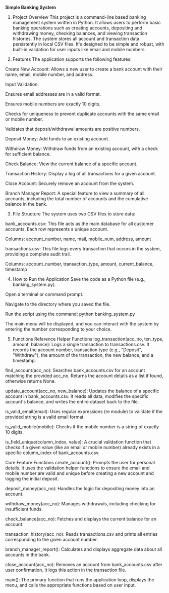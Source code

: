 **Simple Banking System**
1. Project Overview
This project is a command-line based banking management system written in Python. It allows users to perform basic banking operations such as creating accounts, depositing and withdrawing money, checking balances, and viewing transaction histories. The system stores all account and transaction data persistently in local CSV files. It's designed to be simple and robust, with built-in validation for user inputs like email and mobile numbers.

2. Features
The application supports the following features:

Create New Account: Allows a new user to create a bank account with their name, email, mobile number, and address.

Input Validation:

Ensures email addresses are in a valid format.

Ensures mobile numbers are exactly 10 digits.

Checks for uniqueness to prevent duplicate accounts with the same email or mobile number.

Validates that deposit/withdrawal amounts are positive numbers.

Deposit Money: Add funds to an existing account.

Withdraw Money: Withdraw funds from an existing account, with a check for sufficient balance.

Check Balance: View the current balance of a specific account.

Transaction History: Display a log of all transactions for a given account.

Close Account: Securely remove an account from the system.

Branch Manager Report: A special feature to view a summary of all accounts, including the total number of accounts and the cumulative balance in the bank.

3. File Structure
The system uses two CSV files to store data:

bank_accounts.csv: This file acts as the main database for all customer accounts. Each row represents a unique account.

Columns: account_number, name, mail, mobile_num, address, amount

transactions.csv: This file logs every transaction that occurs in the system, providing a complete audit trail.

Columns: account_number, transaction_type, amount, current_balance, timestamp

4. How to Run the Application
Save the code as a Python file (e.g., banking_system.py).

Open a terminal or command prompt.

Navigate to the directory where you saved the file.

Run the script using the command: python banking_system.py

The main menu will be displayed, and you can interact with the system by entering the number corresponding to your choice.

5. Functions Reference
Helper Functions
log_transaction(acc_no, txn_type, amount, balance): Logs a single transaction to transactions.csv. It records the account number, transaction type (e.g., "Deposit", "Withdraw"), the amount of the transaction, the new balance, and a timestamp.

find_account(acc_no): Searches bank_accounts.csv for an account matching the provided acc_no. Returns the account details as a list if found, otherwise returns None.

update_account(acc_no, new_balance): Updates the balance of a specific account in bank_accounts.csv. It reads all data, modifies the specific account's balance, and writes the entire dataset back to the file.

is_valid_email(email): Uses regular expressions (re module) to validate if the provided string is a valid email format.

is_valid_mobile(mobile): Checks if the mobile number is a string of exactly 10 digits.

is_field_unique(column_index, value): A crucial validation function that checks if a given value (like an email or mobile number) already exists in a specific column_index of bank_accounts.csv.

Core Feature Functions
create_account(): Prompts the user for personal details. It uses the validation helper functions to ensure the email and mobile number are valid and unique before creating a new account and logging the initial deposit.

deposit_money(acc_no): Handles the logic for depositing money into an account.

withdraw_money(acc_no): Manages withdrawals, including checking for insufficient funds.

check_balance(acc_no): Fetches and displays the current balance for an account.

transaction_history(acc_no): Reads transactions.csv and prints all entries corresponding to the given account number.

branch_manager_report(): Calculates and displays aggregate data about all accounts in the bank.

close_account(acc_no): Removes an account from bank_accounts.csv after user confirmation. It logs this action in the transaction file.

main(): The primary function that runs the application loop, displays the menu, and calls the appropriate functions based on user input.
